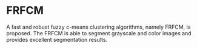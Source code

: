 # FRFCM
A fast and robust fuzzy c-means clustering algorithms, namely FRFCM, is proposed. The FRFCM is able to segment grayscale and color images and provides excellent segmentation results.
